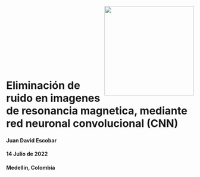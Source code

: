 <div>
  <div style="width: 100%; height: 157px;">
    <img src="https://raw.githubusercontent.com/juadaves91/unir-tfm-alzheimer-diagnostic-deep-learning/main/Recursos/Imagenes/Unir_2021_logo.svg" width="240"   height="240" align="right"/>
  </div>
</div>

<div>
  <h1> Eliminación de ruido en imagenes de resonancia magnetica, mediante red neuronal convolucional (CNN)</h1>

  <h4>Juan David Escobar</h4>
  <h4>14 Julio de 2022</h4>
  <h4>Medellin, Colombia</h4>
</div>



